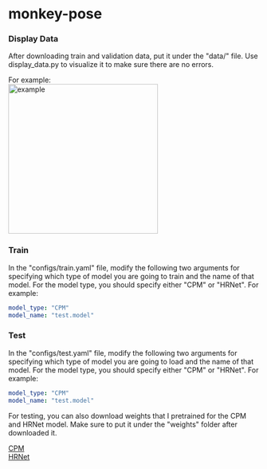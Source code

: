 # monkey-pose

### Display Data

After downloading train and validation data, put it under the "data/" file. Use display_data.py to visualize it to make sure there are no errors.

For example: </br>
<img src="https://i.imgur.com/hQs97A9.png" alt="example" height="300"/>


### Train

In the "configs/train.yaml" file, modify the following two arguments for specifying which type of model you are going to train and the name of that model. For the model type, you should specify either "CPM" or "HRNet".
For example:
```yaml
model_type: "CPM"
model_name: "test.model"
```

### Test

In the "configs/test.yaml" file, modify the following two arguments for specifying which type of model you are going to load and the name of that model. For the model type, you should specify either "CPM" or "HRNet".
For example:
```yaml
model_type: "CPM"
model_name: "test.model"
```

For testing, you can also download weights that I pretrained for the CPM and HRNet model. Make sure to put it under the "weights" folder after downloaded it.

[CPM](https://drive.google.com/uc?export=download&id=1jHdgP8fga_vg8KSEcYPp2k9lQZLiQ5kQ) </br>
[HRNet](https://drive.google.com/uc?export=download&id=1h0au3bN4VKak_jiqc1O_fSk2YlCRs2U2)
